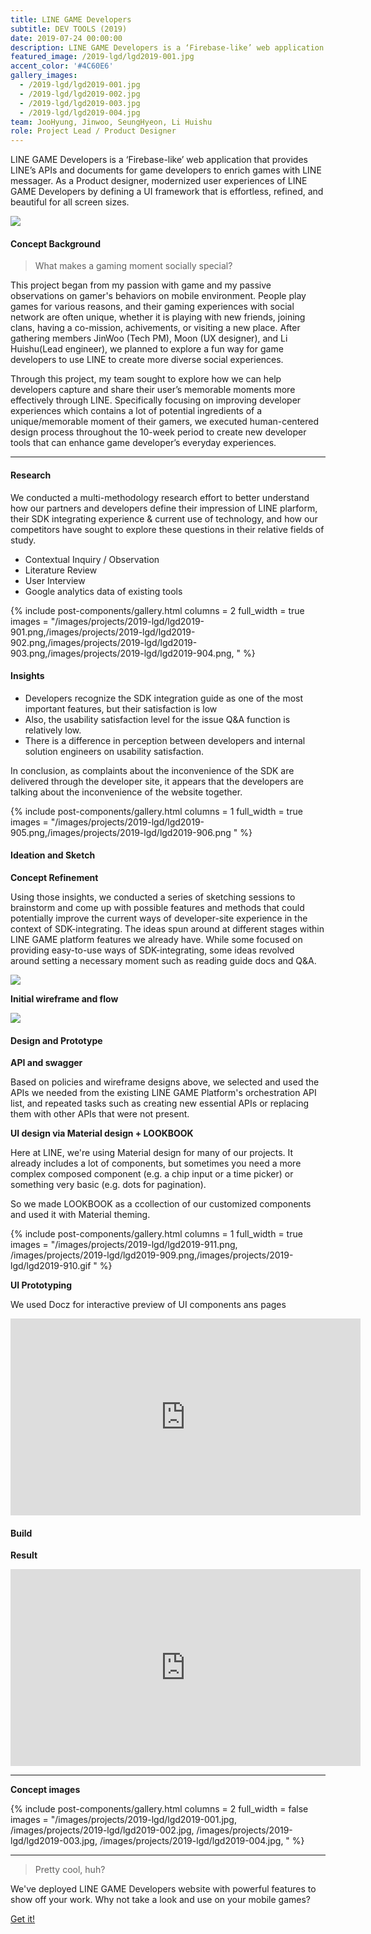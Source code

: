 ```yaml
---
title: LINE GAME Developers
subtitle: DEV TOOLS (2019)
date: 2019-07-24 00:00:00
description: LINE GAME Developers is a ‘Firebase-like’ web application that provides LINE’s APIs and documents for game developers to enrich games with LINE messager. As a Product designer, modernized user experiences of LINE GAME Developers by defining a UI framework that is effortless, refined, and beautiful for all screen sizes
featured_image: /2019-lgd/lgd2019-001.jpg
accent_color: '#4C60E6'
gallery_images:
  - /2019-lgd/lgd2019-001.jpg
  - /2019-lgd/lgd2019-002.jpg
  - /2019-lgd/lgd2019-003.jpg
  - /2019-lgd/lgd2019-004.jpg
team: JooHyung, Jinwoo, SeungHyeon, Li Huishu
role: Project Lead / Product Designer
---
```


LINE GAME Developers is a ‘Firebase-like’ web application that provides LINE’s APIs and documents for game developers to enrich games with LINE messager. As a Product designer, modernized user experiences of LINE GAME Developers by defining a UI framework that is effortless, refined, and beautiful for all screen sizes.

![](/images/projects/Portfolio/Portfolio.002.png)


#### Concept Background

>What makes a gaming moment socially special?


This project began from my passion with game and my passive observations on gamer's behaviors on mobile environment. People play games for various reasons, and their gaming experiences with social network are often unique, whether it is playing with new friends, joining clans, having a co-mission, achivements, or visiting a new place. After gathering members JinWoo (Tech PM), Moon (UX designer), and Li Huishu(Lead engineer), we planned to explore a fun way for game developers to use LINE to create more diverse social experiences.

Through this project, my team sought to explore how we can help developers capture and share their user’s memorable moments more effectively through LINE. Specifically focusing on improving developer experiences which contains a lot of potential ingredients of a unique/memorable moment of their gamers, we executed human-centered design process throughout the 10-week period to create new developer tools that can enhance game developer’s everyday experiences.



---

#### Research

We conducted a multi-methodology research effort to better understand how our partners and developers define their impression of LINE plarform, their SDK integrating experience & current use of technology, and how our competitors have sought to explore these questions in their relative fields of study.

- Contextual Inquiry / Observation
- Literature Review
- User Interview
- Google analytics data of existing tools 

{% include post-components/gallery.html
	columns = 2
	full_width = true
	images = "/images/projects/2019-lgd/lgd2019-901.png,/images/projects/2019-lgd/lgd2019-902.png,/images/projects/2019-lgd/lgd2019-903.png,/images/projects/2019-lgd/lgd2019-904.png,
	"
%}

#### Insights

- Developers recognize the SDK integration guide as one of the most important features, but their satisfaction is low
- Also, the usability satisfaction level for the issue Q&A function is relatively low.
- There is a difference in perception between developers and internal solution engineers on usability satisfaction.

In conclusion, as complaints about the inconvenience of the SDK are delivered through the developer site, it appears that the developers are talking about the inconvenience of the website together.

{% include post-components/gallery.html
	columns = 1
	full_width = true
	images = "/images/projects/2019-lgd/lgd2019-905.png,/images/projects/2019-lgd/lgd2019-906.png
	"
%}

#### Ideation and Sketch

**Concept Refinement**

Using those insights, we conducted a series of sketching sessions to brainstorm and come up with possible features and methods that could potentially improve the current ways of developer-site experience in the context of SDK-integrating. The ideas spun around at different stages within LINE GAME platform features we already have. While some focused on providing easy-to-use ways of SDK-integrating, some ideas revolved around setting a necessary moment such as reading guide docs and Q&A.

![](/images/projects/2019-lgd/lgd2019-907.png)


**Initial wireframe and flow**

![](/images/projects/2019-lgd/lgd2019-908.png)



#### Design and Prototype

**API and swagger**

Based on policies and wireframe designs above, we selected and used the APIs we needed from the existing LINE GAME Platform's orchestration API list, and repeated tasks such as creating new essential APIs or replacing them with other APIs that were not present.


**UI design via Material design + LOOKBOOK**

Here at LINE, we're using Material design for many of our projects. It already includes a lot of components, but sometimes you need a more complex composed component (e.g. a chip input or a time picker) or something very basic (e.g. dots for pagination). 

So we made LOOKBOOK as a ccollection of our customized components and used it with Material theming.

{% include post-components/gallery.html
	columns = 1
	full_width = true
	images = "/images/projects/2019-lgd/lgd2019-911.png, /images/projects/2019-lgd/lgd2019-909.png,/images/projects/2019-lgd/lgd2019-910.gif
	"
%}

**UI Prototyping**

We used Docz for interactive preview of UI components ans pages

<iframe width="560" height="315" src="https://www.youtube.com/embed/TTq8qN52S7w" frameborder="0" allow="accelerometer; autoplay; encrypted-media; gyroscope; picture-in-picture" allowfullscreen></iframe>

#### Build 

**Result**

<iframe width="560" height="315" src="https://www.youtube.com/embed/videoseries?list=PLLQlZaiiGlHP3ffGmyB8RzT48A2zQjSK9" frameborder="0" allow="accelerometer; autoplay; encrypted-media; gyroscope; picture-in-picture" allowfullscreen></iframe>


------

**Concept images**


{% include post-components/gallery.html
	columns = 2
	full_width = false
	images = "/images/projects/2019-lgd/lgd2019-001.jpg, /images/projects/2019-lgd/lgd2019-002.jpg, /images/projects/2019-lgd/lgd2019-003.jpg, /images/projects/2019-lgd/lgd2019-004.jpg,
	"
%}

---

> Pretty cool, huh?

We've deployed LINE GAME Developers website with powerful features to show off your work. Why not take a look and use on your mobile games?

<a href="https://developers.game.line.me" class="button--fill">Get it!</a>
